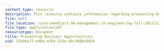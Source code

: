 ```yaml
---
content_type: resource
description: This resource contains information regarding presenting business opportunities.
file: null
file_location: /coursemedia/2-96-management-in-engineering-fall-2012/220aba77e88daf6d315e8bc3668a392d_MIT2_96F12_assn02.pdf
file_type: application/pdf
resourcetype: Document
title: Presenting Business Opportunities
uid: 220aba77-e88d-af6d-315e-8bc3668a392d
---
```

